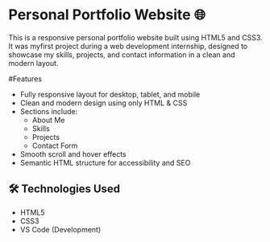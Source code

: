 # Personal Portfolio Website 🌐

This is a responsive personal portfolio website built using HTML5 and CSS3. It was myfirst project during a web development internship, designed to showcase my skills, projects, and contact information in a clean and modern layout.

#Features

- Fully responsive layout for desktop, tablet, and mobile
- Clean and modern design using only HTML & CSS
- Sections include:
  - About Me
  - Skills
  - Projects
  - Contact Form
- Smooth scroll and hover effects
- Semantic HTML structure for accessibility and SEO

## 🛠️ Technologies Used

- HTML5
- CSS3
- VS Code (Development)
